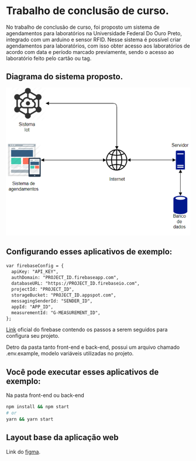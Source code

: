 # Trabalho de conclusão de curso.
No trabalho de conclusão de curso, foi proposto um sistema de agendamentos para laboratórios na Universidade Federal Do Ouro Preto, integrado com um arduino e sensor RFID. Nesse sistema é possível criar agendamentos para laboratórios, com isso obter acesso aos laboratórios de acordo com data e período marcado previamente, sendo o acesso ao laboratório feito pelo cartão ou tag.

## Diagrama do sistema proposto.
<img alt='GitHub language count' src='./backend/.github/diagrama_sistema.png'>

## Configurando esses aplicativos de exemplo: 
```tsx
var firebaseConfig = {
  apiKey: "API_KEY",
  authDomain: "PROJECT_ID.firebaseapp.com",
  databaseURL: "https://PROJECT_ID.firebaseio.com",
  projectId: "PROJECT_ID",
  storageBucket: "PROJECT_ID.appspot.com",
  messagingSenderId: "SENDER_ID",
  appId: "APP_ID",
  measurementId: "G-MEASUREMENT_ID",
};
```
[Link](https://firebase.google.com/docs/web/setup#default-hosting-site) oficial do firebase contendo os passos a serem seguidos para configura seu projeto.

Detro da pasta tanto front-end e back-end, possui um arquivo chamado .env.example, modelo variáveis utilizadas no projeto.



## Você pode executar esses aplicativos de exemplo: 
 Na pasta front-end ou back-end
```bash
npm install && npm start
# or
yarn && yarn start
```

## Layout base da aplicação web
Link do [figma](https://www.figma.com/file/dXeV9pfWaGDbJZrJC4ctyw/TCC-2?node-id=0%3A1).
